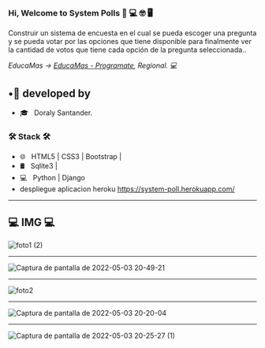 ### Hi, Welcome to System Polls 👋 💻 🤓 🖥

<p>Construir un sistema de encuesta en el cual se pueda escoger una pregunta y se pueda votar por las opciones que tiene disponible para finalmente ver la cantidad de votos que tiene cada opción de la pregunta seleccionada..</p>



<p><em> EducaMas -> <a href="https://educamas.com.co/"> EducaMas - Programate</a>, Regional. 💻 </br>
</em></p>

<h2> •👩 developed by </h2>

- 🎓 &nbsp; Doraly Santander.



<h3>🛠 Stack 🛠 </h3>

- 🌐 &nbsp; HTML5 | CSS3 | Bootstrap |
- 🛢 &nbsp; Sqlite3 | 
- 💻 &nbsp; Python | Django
- despliegue aplicacion heroku  https://system-poll.herokuapp.com/


---

<h2>💻 IMG 💻</h2>

![foto1 (2)](https://user-images.githubusercontent.com/86391179/166611237-94ee6185-ba13-4fd9-a487-fa9714792077.png)

---
![Captura de pantalla de 2022-05-03 20-49-21](https://user-images.githubusercontent.com/86391179/166613326-b8c70a26-dba1-44f8-851f-69dad1eeb2a6.png)

---

![foto2](https://user-images.githubusercontent.com/86391179/166611353-2779fb07-4268-477a-b1c4-d0775c7c6490.png)

--- 

![Captura de pantalla de 2022-05-03 20-20-04](https://user-images.githubusercontent.com/86391179/166611431-5fbb31dd-58bf-4f0f-88b3-b78c6cc60a79.png)

--- 
![Captura de pantalla de 2022-05-03 20-25-27 (1)](https://user-images.githubusercontent.com/86391179/166611849-9889325b-76be-4d8b-ad61-fe148b7c1db6.png)
